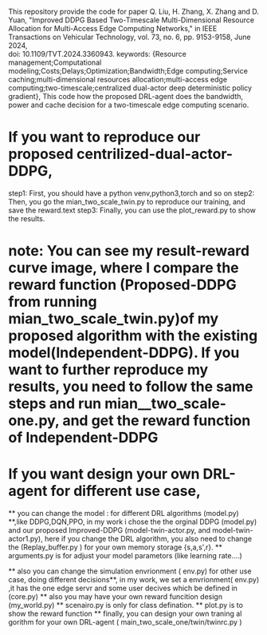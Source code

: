 This repository provide the code for paper Q. Liu, H. Zhang, X. Zhang and D. Yuan, "Improved DDPG Based Two-Timescale Multi-Dimensional Resource Allocation for Multi-Access Edge Computing Networks," in IEEE Transactions on Vehicular Technology, vol. 73, no. 6, pp. 9153-9158, June 2024,  
  doi: 10.1109/TVT.2024.3360943.
  keywords: {Resource management;Computational modeling;Costs;Delays;Optimization;Bandwidth;Edge computing;Service caching;multi-dimensional 
             resources allocation;multi-access edge computing;two-timescale;centralized dual-actor deep deterministic policy gradient},
This code how the proposed DRL-agent does the bandwidth, power and cache decision for a two-timescale edge computing scenario.

# If you want to reproduce  our proposed centrilized-dual-actor-DDPG,  
step1: First, you should have a python venv,python3,torch and so on
step2: Then, you  go the mian_two_scale_twin.py to reproduce our training, and save the reward.text 
step3: Finally, you can use the plot_reward.py to show the results.
# note: You can see my result-reward curve image, where I compare the reward function (Proposed-DDPG from running mian_two_scale_twin.py)of my proposed algorithm with the existing model(Independent-DDPG). If you want to further reproduce my results, you need to follow the same steps and run mian__two_scale-one.py, and get the reward function of Independent-DDPG

# If you want design your own DRL-agent for different use case,
 ** you can change the model : for different DRL algorithms (model.py) **,like DDPG,DQN,PPO, in my work i chose the the orginal DDPG (model.py) and our proposed Improved-DDPG (model-twin-actor.py, and model-twin-actor1.py), here if you change the DRL algorithm, you also need to change the  (Replay_buffer.py ) for your own memory storage {s,a,s',r}.
 ** arguments.py is for adjust your model parametors (like learning rate....)

 ** also you can change the simulation envrionment ( env.py) for other use case, doing different decisions**, in my work, we set a  envrionment( env.py) ,it has the one edge servr and some user decives which be defined in (core.py) 
 ** also you may have your own reward funcition design (my_world.py)
 ** scenairo.py is only for class defination.
 **  plot.py is to show the reward function 
 ** finally, you can design your own traning al
 gorithm for your own DRL-agent ( main_two_scale_one/twin/twinrc.py ) 

